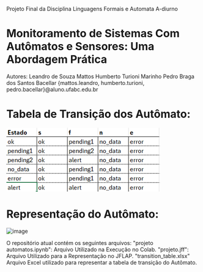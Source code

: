 Projeto Final da Disciplina Linguagens Formais e Automata A-diurno

# Monitoramento de Sistemas Com Autômatos e Sensores: Uma Abordagem Prática
Autores:
  Leandro de Souza Mattos
  Humberto Turioni Marinho
  Pedro Braga dos Santos Bacellar
{mattos.leandro, humberto.turioni, pedro.bacellar}@aluno.ufabc.edu.br

# Tabela de Transição dos Autômato:
![trans_table](authomaton_transition_table.png
)
# Representação do Autômato:
![image](https://github.com/pbacellar/automata_project/assets/147271464/cbb002ee-8432-4e96-8907-f7c557eb9f57)

O repositório atual contém os seguintes arquivos:
"projeto automatos.ipynb": Arquivo Utilizado na Execução no Colab.
"projeto.jff": Arquivo Utilizado para a Representação no JFLAP.
"transition_table.xlsx" Arquivo Excel utilizado para representar a tabela de transição do Autômato.
